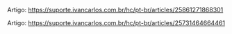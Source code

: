 Artigo: https://suporte.ivancarlos.com.br/hc/pt-br/articles/25861271868301

Artigo: https://suporte.ivancarlos.com.br/hc/pt-br/articles/25731464664461
